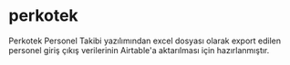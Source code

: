 # perkotek

Perkotek Personel Takibi yazılımından excel dosyası olarak export edilen personel giriş çıkış verilerinin Airtable'a aktarılması için hazırlanmıştır.
